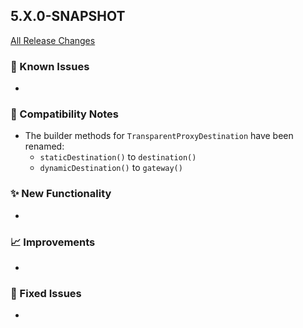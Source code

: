 ## 5.X.0-SNAPSHOT

[All Release Changes](https://github.com/SAP/cloud-sdk-java/releases)

### 🚧 Known Issues

- 

### 🔧 Compatibility Notes

- The builder methods for `TransparentProxyDestination` have been renamed:
  - `staticDestination()` to `destination()`
  - `dynamicDestination()` to `gateway()`

### ✨ New Functionality

- 

### 📈 Improvements

- 

### 🐛 Fixed Issues

- 
